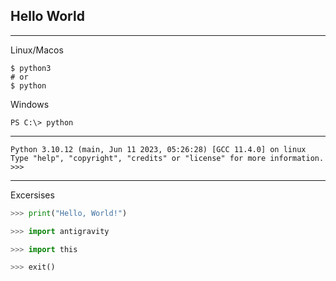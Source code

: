 ## Hello World

---

Linux/Macos
```
$ python3
# or
$ python
```

Windows
```
PS C:\> python
```
---
```
Python 3.10.12 (main, Jun 11 2023, 05:26:28) [GCC 11.4.0] on linux
Type "help", "copyright", "credits" or "license" for more information.
>>>
```
---

Excersises

```python
>>> print("Hello, World!")
```

```python
>>> import antigravity
```

```python
>>> import this
```

```python
>>> exit()
```
